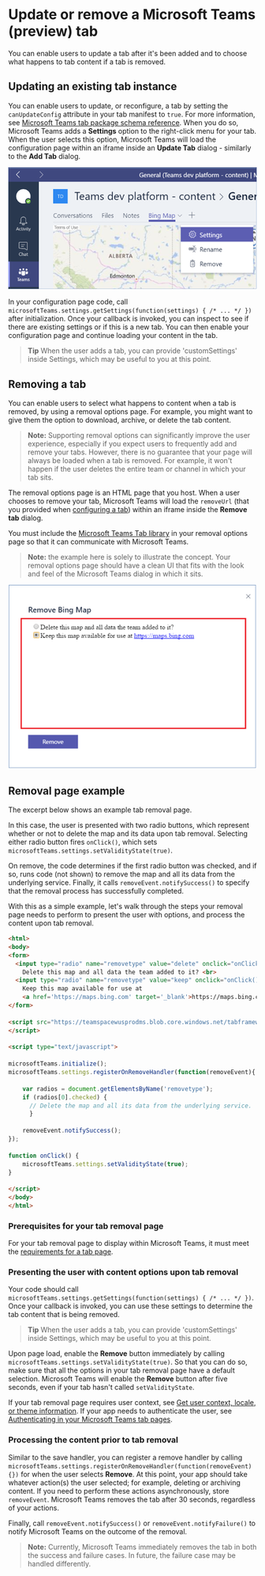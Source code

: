 ﻿# Update or remove a Microsoft Teams (preview) tab

You can enable users to update a tab after it's been added and to choose what happens to tab content if a tab is removed.

## Updating an existing tab instance

You can enable users to update, or reconfigure, a tab by setting the `canUpdateConfig` attribute in your tab manifest to `true`. For more information, see [Microsoft Teams tab package schema reference](schema.md). When you do so, Microsoft Teams adds a **Settings** option to the right-click menu for your tab.  When the user selects this option, Microsoft Teams will load the configuration page within an iframe inside an **Update Tab** dialog - similarly to the **Add Tab** dialog.

!["Screenshot of a tab with the right-click menu open to show the Settings menu option."](images/tab_settings.png)

In your configuration page code, call `microsoftTeams.settings.getSettings(function(settings) { /* ... */ })` after initialization. Once your callback is invoked, you can inspect to see if there are existing settings or if this is a new tab. You can then enable your configuration page and continue loading your content in the tab. 

>**Tip** When the user adds a tab, you can provide 'customSettings' inside Settings, which may be useful to you at this point.

## Removing a tab

You can enable users to select what happens to content when a tab is removed, by using a removal options page. For example, you might want to give them the option to download, archive, or delete the tab content.

>**Note:** Supporting removal options can significantly improve the user experience, especially if you expect users to frequently add and remove your tabs.  However, there is no guarantee that your page will always be loaded when a tab is removed.  For example, it won't happen if the user deletes the entire team or channel in which your tab sits.

The removal options page is an HTML page that you host. When a user chooses to remove your tab, Microsoft Teams will load the `removeUrl` (that you provided when [configuring a tab](createconfigpage.md)) within an iframe inside the **Remove tab** dialog.

You must include the [Microsoft Teams Tab library](jslibrary.md) in your removal options page so that it can communicate with Microsoft Teams.

>**Note:** the example here is solely to illustrate the concept.  Your removal options page should have a clean UI that fits with the look and feel of the Microsoft Teams dialog in which it sits.

!["Screenshot of the removal page for a simple example app, giving the user the option of whether to delete the map when the tab is removed."](images/tab_removal.png)

## Removal page example

The excerpt below shows an example tab removal page.

In this case, the user is presented with two radio buttons, which represent whether or not to delete the map and its data upon tab removal. Selecting either radio button fires `onClick()`, which sets `microsoftTeams.settings.setValidityState(true)`.

On remove, the code determines if the first radio button was checked, and if so, runs code (not shown) to remove the map and all its data from the underlying service. Finally, it calls `removeEvent.notifySuccess()` to specify that the removal process has successfully completed.

With this as a simple example, let's walk through the steps your removal page needs to perform to present the user with options, and process the content upon tab removal.

```HTML
<html>
<body>
<form>
  <input type="radio" name="removetype" value="delete" onclick="onClick()">
	Delete this map and all data the team added to it? <br>
  <input type="radio" name="removetype" value="keep" onclick="onClick()">
	Keep this map available for use at 
	<a href='https://maps.bing.com' target='_blank'>https://maps.bing.com</a>
</form> 

<script src="https://teamspacewusprodms.blob.core.windows.net/tabframework/0.3/MicrosoftTeams.min.js">
</script>
 
<script type="text/javascript">  

microsoftTeams.initialize();
microsoftTeams.settings.registerOnRemoveHandler(function(removeEvent){
 	  
    var radios = document.getElementsByName('removetype');
  	if (radios[0].checked) {
      // Delete the map and all its data from the underlying service.
	  }
    
    removeEvent.notifySuccess();
});
 
function onClick() {
    microsoftTeams.settings.setValidityState(true);
}

</script>
</body>
</html>
```

### Prerequisites for your tab removal page 
 
For your tab removal page to display within Microsoft Teams, it must meet the [requirements for a tab page](prerequisites.md).

### Presenting the user with content options upon tab removal

Your code should call `microsoftTeams.settings.getSettings(function(settings) { /* ... */ })`. Once your callback is invoked, you can use these settings to determine the tab content that is being removed.

>**Tip** When the user adds a tab, you can provide 'customSettings' inside Settings, which may be useful to you at this point.

Upon page load, enable the **Remove** button immediately by calling `microsoftTeams.settings.setValidityState(true)`. So that you can do so, make sure that all the options in your tab removal page have a default selection.  Microsoft Teams will enable the **Remove** button after five seconds, even if your tab hasn't called `setValidityState`. 

If your tab removal page requires user context, see [Get user context, locale, or theme information](getusercontext.md). If your app needs to authenticate the user, see [Authenticating in your Microsoft Teams tab pages](auth.md).

### Processing the content prior to tab removal

Similar to the save handler, you can register a remove handler by calling `microsoftTeams.settings.registerOnRemoveHandler(function(removeEvent){})` for when the user selects **Remove**. At this point, your app should take whatever action(s) the user selected; for example, deleting or archiving content. If you need to perform these actions asynchronously, store `removeEvent`. Microsoft Teams removes the tab after 30 seconds, regardless of your actions.

Finally, call `removeEvent.notifySuccess()` or `removeEvent.notifyFailure()` to notify Microsoft Teams on the outcome of the removal.

>**Note:** Currently, Microsoft Teams immediately removes the tab in both the success and failure cases.  In future, the failure case may be handled differently. 
